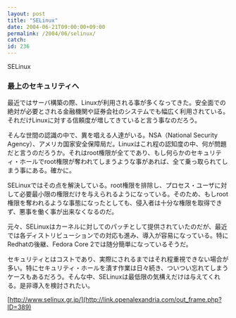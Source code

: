 ```yaml
---
layout: post
title: "SELinux"
date: 2004-06-21T09:00:00+09:00
permalink: /2004/06/selinux/
catch: 
id: 236
---
```

SELinux  
<!--more-->

### 最上のセキュリティへ
  

最近ではサーバ構築の際、Linuxが利用される事が多くなってきた。安全面での絶対が必要とされる金融機関や証券会社のシステムでも幅広く利用されている。それだけLinuxに対する信頼度が増してきていると言う事なのだろう。

  

そんな世間の認識の中で、異を唱える人達がいる。NSA（National Security Agency）、アメリカ国家安全保障局だ。Linuxはこれ程の認知度の中、何が問題だと言うのだろうか。それはroot権限が全てであり、もし何らかのセキュリティ・ホールでroot権限が奪われてしまうような事があれば、全て乗っ取られてしまう事にある。確かに。

  

SELinuxではその点を解決している。root権限を排除し、プロセス・ユーザに対して必要最小限の権限だけを与えられるようになっている。そのため、もしroot権限を奪われるような事態になったとしても、侵入者は十分な権限を取得できず、悪事を働く事が出来なくなるのだ。

  

元々、SELinuxはカーネルに対してのパッチとして提供されていたのだが、最近では各ディストリビューションでの対応も進み、導入が容易になっている。特にRedhatの後継、Fedora Core 2では随分簡単になっているそうだ。

  

セキュリティとはコストであり、実際にされるまではそれ程重視できない場合が多い。特にセキュリティ・ホールを潰す作業は日々続き、ついつい忘れてしまうケースもあるだろう。そんな中、SELinuxは最低限の気構えだけは与えてくれる。是非導入を検討されたい。

  

[http://www.selinux.gr.jp/](http://link.openalexandria.com/out_frame.php?ID=389)


